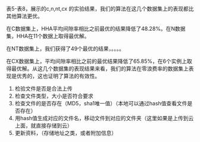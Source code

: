 表5-表8，展示的c,n,nt,cx 的实验结果，我们的算法在这几个数据集上的表现都比其他算法更优。

在C数据集上，HHA平均间隙率相比之前最优的结果降低了48.28%。在N数据集，HHA在11个数据上取得最优解。

在NT数据集上，我们获得了49个最优的结果，。。。。

在CX数据集上，平均间隙率相比之前的最优结果降低了65.85%，在6个实例上取得最优解。从这几个数据集的表现结果来看，我们的算法在零浪费率的数据集上表现是优秀的，这也证明了算法的有效性。





1. 检验文件是否是合法上传
2. 检查文件类型，大小是否符合要求
3. 检查文件的是否存在（MD5，sha1唯一值）（本地可以通过hash值查看文件是否存在）
4. 用hash值生成对应的文件名，移动文件到对应的文件夹（这里如果是上传到云上面，就直接存储到云）
5. 更新资料，（存储地址之类，或者附加信息）